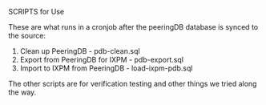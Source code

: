 SCRIPTS for Use

These are what runs in a cronjob after the peeringDB database is synced to the source:
1) Clean up PeeringDB              - pdb-clean.sql
2) Export from PeeringDB for IXPM  - pdb-export.sql
3) Import to IXPM from PeeringDB   - load-ixpm-pdb.sql

The other scripts are for verification testing and other things we tried along the way.
